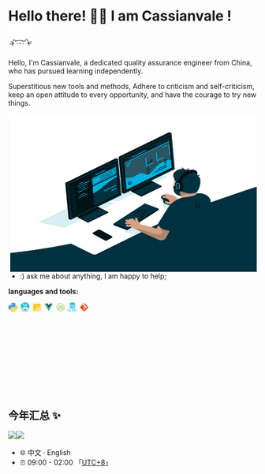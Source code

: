 # Hello there! 👋🏻 I am Cassianvale ! <img src="./img/cat.gif" alt="Meaow" width="50" />

Hello, I'm Cassianvale, a dedicated quality assurance engineer from China, who has pursued learning independently.

Superstitious new tools and methods,
Adhere to criticism and self-criticism, keep an open attitude to every opportunity, and have the courage to try new things.

<img align="right" alt="GIF" src="./img/code.gif?raw=true" width="500" height="320" />

- :) ask me about anything, I am happy to help;

**languages and tools:**  

<code><img height="20" src="./img/python.png"></code>
<code><img height="20" src="./img/golang.png"></code>
<code><img height="20" src="./img/javascript.png"></code>
<code><img height="20" src="./img/vue.png"></code>
<code><img height="20" src="./img/nodejs.png"></code>
<code><img height="20" src="./img/mysql.png"></code>
<code><img height="20" src="./img/git.png"></code>

<br/>

<br/><br/>

<br/>

<br/>

<br/>

<br/>

## 今年汇总 ✨

<img align="" height="137px" src="https://github-readme-stats.vercel.app/api?username=Cassianvale&hide_title=true&hide_border=true&show_icons=true&include_all_commits=true&line_height=21&bg_color=0,EC6C6C,FFD479,FFFC79,73FA79&theme=graywhite&locale=cn" /><img align="" height="137px" src="https://github-readme-stats.vercel.app/api/top-langs/?username=Cassianvale&hide_title=true&hide_border=true&layout=compact&bg_color=0,73FA79,73FDFF,D783FF&theme=graywhite&locale=cn" />

* 🌐 中文 · English
* ⏰ 09:00 - 02:00 「[UTC+8](https://time.is/UTC+8)」
